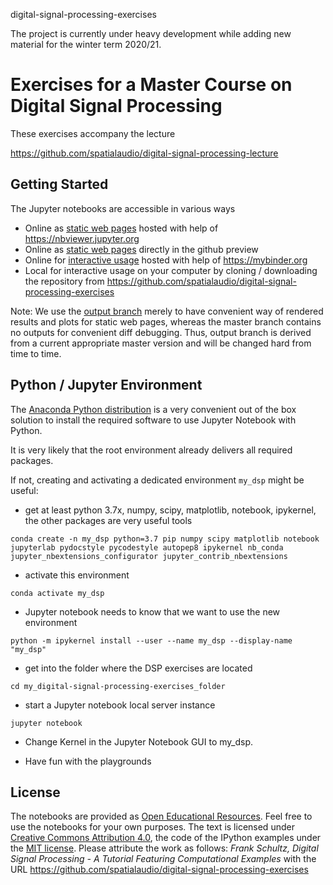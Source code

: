 digital-signal-processing-exercises

The project is currently under heavy development while adding new material for
the winter term 2020/21.

# Exercises for a Master Course on Digital Signal Processing

These exercises accompany the lecture

https://github.com/spatialaudio/digital-signal-processing-lecture


## Getting Started

The Jupyter notebooks are accessible in various ways

- Online as [static web pages](https://nbviewer.jupyter.org/github/spatialaudio/digital-signal-processing-exercises/blob/outputs/index.ipynb) hosted with help of https://nbviewer.jupyter.org
- Online as [static web pages](https://github.com/spatialaudio/digital-signal-processing-exercises/blob/outputs/index.ipynb) directly in the github preview
- Online for [interactive usage](https://mybinder.org/v2/gh/spatialaudio/digital-signal-processing-exercises/outputs) hosted with help of https://mybinder.org
- Local for interactive usage on your computer by cloning / downloading the repository from
https://github.com/spatialaudio/digital-signal-processing-exercises

Note: We use the [output branch](https://github.com/spatialaudio/digital-signal-processing-exercises/tree/outputs) merely to have convenient way of rendered results and
plots for static web pages, whereas the master branch contains no outputs
for convenient diff debugging. Thus, output branch is derived from a current
appropriate master version and will be changed hard from time to time.

## Python / Jupyter Environment

The [Anaconda Python distribution](https://www.anaconda.com/products/individual)
is a very convenient out of the box solution to install the required software
to use Jupyter Notebook with Python.

It is very likely that the root environment already delivers all required packages.

If not, creating and activating a dedicated environment `my_dsp` might be useful:

- get at least python 3.7x, numpy, scipy, matplotlib, notebook, ipykernel, the
other packages are very useful tools

`conda create -n my_dsp python=3.7 pip numpy scipy matplotlib notebook jupyterlab pydocstyle pycodestyle autopep8 ipykernel nb_conda jupyter_nbextensions_configurator jupyter_contrib_nbextensions`

- activate this environment

`conda activate my_dsp`

- Jupyter notebook needs to know that we want to use the new environment

`python -m ipykernel install --user --name my_dsp --display-name "my_dsp"`

- get into the folder where the DSP exercises are located

`cd my_digital-signal-processing-exercises_folder`

- start a Jupyter notebook local server instance

`jupyter notebook`

- Change Kernel in the Jupyter Notebook GUI to my_dsp.

- Have fun with the playgrounds

## License

The notebooks are provided as [Open Educational Resources](https://en.wikipedia.org/wiki/Open_educational_resources). Feel free to use the notebooks for your own purposes. The text is licensed under [Creative Commons Attribution 4.0](https://creativecommons.org/licenses/by/4.0/), the code of the IPython examples under the [MIT license](https://opensource.org/licenses/MIT). Please attribute the work as follows: *Frank Schultz, Digital Signal Processing - A Tutorial Featuring Computational Examples* with the URL https://github.com/spatialaudio/digital-signal-processing-exercises
